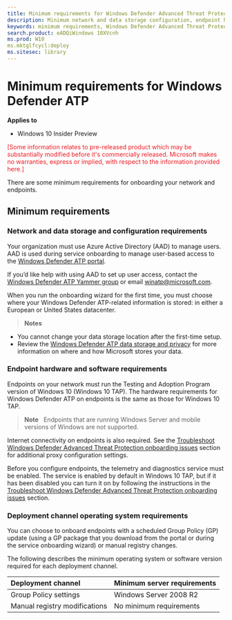 ```yaml
---
title: Minimum requirements for Windows Defender Advanced Threat Protection
description: Minimum network and data storage configuration, endpoint hardware and software requirements, and deployment channel requirements for Windows Defender ATP.
keywords: minimum requirements, Windows Defender Advanced Threat Protection minimum requirements, network and data storage, endpoint, endpoint configuration, deployment channel
search.product: eADQiWindows 10XVcnh 
ms.prod: W10
ms.mktglfcycl:deploy
ms.sitesec: library
---
```


# Minimum requirements for Windows Defender ATP

**Applies to**

- Windows 10 Insider Preview

<span style="color:#ED1C24;">[Some information relates to pre-released product which may be substantially modified before it's commercially released. Microsoft makes no warranties, express or implied, with respect to the information provided here.]</span>

There are some minimum requirements for onboarding your network and endpoints.

## Minimum requirements

### Network and data storage and configuration requirements
Your organization must use Azure Active Directory (AAD) to manage users. AAD is used during
service onboarding to manage user-based access to the [Windows Defender ATP portal](https://seville.windows.com/).

If you’d like help with using AAD to set up user access, contact the
[Windows Defender ATP Yammer group](https://www.yammer.com/wsscengineering/\#/threads/inGroup?type=in\_group&feedId=7108776&view=all)
or email [winatp@microsoft.com](mailto:winatp@microsoft.com).

When you run the onboarding wizard for the first time, you must choose
where your Windows Defender ATP-related information is stored: in either
a European or United States datacenter.

> **Notes**&nbsp;&nbsp;
-   You cannot change your data storage location after the
    first-time setup.
-   Review the [Windows Defender ATP data storage and privacy](data-storage-privacy-windows-defender-advanced-threat-protection.md) for more information on where and how
    Microsoft stores your data.

### Endpoint hardware and software requirements
Endpoints on your network must run the Testing and Adoption Program
version of Windows 10 (Windows 10 TAP). The hardware requirements for
Windows Defender ATP on endpoints is the same as those for Windows 10
TAP.

> **Note**&nbsp;&nbsp; Endpoints that are running Windows
Server and mobile versions of Windows are not supported.

Internet connectivity on endpoints is also required. See the
[Troubleshoot Windows Defender Advanced Threat Protection onboarding issues](troubleshoot-onboarding-windows-advanced-threat-protection.md)
section for additional proxy configuration settings.

Before you configure endpoints, the telemetry and diagnostics service must be enabled. The service is enabled by default in Windows 10 TAP, but if it has been
disabled you can turn it on by following the instructions in the
[Troubleshoot Windows Defender Advanced Threat Protection onboarding issues](troubleshoot-onboarding-windows-advanced-threat-protection.md) section.

### Deployment channel operating system requirements

You can choose to onboard endpoints with a scheduled Group Policy
(GP) update (using a GP package that you
download from the portal or during the service onboarding wizard) or
manual registry changes.

The following describes the minimum operating system or software version
required for each deployment channel.

Deployment channel | Minimum server requirements 
:---|:---
Group Policy settings | Windows Server 2008 R2
Manual registry modifications | No minimum requirements


